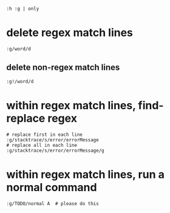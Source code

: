 ```
:h :g | only
```

# delete regex match lines
```
:g/word/d
```
## delete non-regex match lines
```
:g!/word/d
```

# within regex match lines, find-replace regex
```
# replace first in each line
:g/stacktrace/s/error/errorMessage
# replace all in each line
:g/stacktrace/s/error/errorMessage/g
```

# within regex match lines, run a normal command
```
:g/TODO/normal A  # please do this
```
